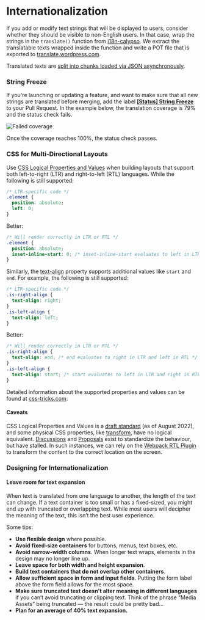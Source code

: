 # Internationalization

If you add or modify text strings that will be displayed to users, consider whether they should be visible to non-English users.
In that case, wrap the strings in the `translate()` function from [i18n-calypso](../packages/i18n-calypso/README.md).
We extract the translatable texts wrapped inside the function and write a POT file that is exported to [translate.wordpress.com](https://translate.wordpress.com/).

Translated texts are [split into chunks loaded via JSON asynchronously](translation-chunks.md).

### String Freeze

If you're launching or updating a feature, and want to make sure that all new strings are translated before merging,
add the label [**[Status] String Freeze**](https://github.com/Automattic/wp-calypso/labels/%5BStatus%5D%20String%20Freeze) to your Pull Request.
In the example below, the translation coverage is 79% and the status check fails.

![Failed coverage](/calypso/images/devdocs/string-freeze-fail.png)

Once the coverage reaches 100%, the status check passes.


### CSS for Multi-Directional Layouts

Use [CSS Logical Properties and Values](https://developer.mozilla.org/en-US/docs/Web/CSS/CSS_Logical_Properties) when
building layouts that support both left-to-right (LTR) and right-to-left (RTL) languages.
While the following is still supported:
```css
/* LTR-specific code */
.element {
  position: absolute;
  left: 0;
}
```
Better:
```css
/* Will render correctly in LTR or RTL */
.element {
  position: absolute;
  inset-inline-start: 0; /* inset-inline-start evaluates to left in LTR and right in RTL */
}
```
Similarly, the [text-align](https://developer.mozilla.org/en-US/docs/Web/CSS/text-align) property supports additional
values like `start` and `end`. For example, the following is still supported:
```css
/* LTR-specific code */
.is-right-align {
  text-align: right;
}
.is-left-align {
  text-align: left;
}
```
Better:
```css
/* Will render correctly in LTR or RTL */
.is-right-align {
  text-align: end; /* end evaluates to right in LTR and left in RTL */
}
.is-left-align {
  text-align: start; /* start evaluates to left in LTR and right in RTL */
}
```
Detailed information about the supported properties and values can be found at [css-tricks.com](https://css-tricks.com/building-multi-directional-layouts/).

#### Caveats

CSS Logical Properties and Values is a [draft standard](https://drafts.csswg.org/css-logical/) (as of August 2022), and
some physical CSS properties, like [transform](https://developer.mozilla.org/en-US/docs/Web/CSS/transform), have no logical
equivalent. [Discussions](https://github.com/w3c/csswg-drafts/issues/1544) and [Proposals](https://github.com/w3c/fxtf-drafts/issues/311)
exist to standardize the behaviour, but have stalled.
In such instances, we can rely on the [Webpack RTL Plugin](https://github.com/Automattic/wp-calypso/tree/trunk/packages/webpack-rtl-plugin)
to transform the content to the correct location on the screen.



### Designing for Internationalization

#### Leave room for text expansion

When text is translated from one language to another,
the length of the text can change. If a text container is too small or has a fixed-sized,
you might end up with truncated or overlapping text. While most users will decipher the meaning
of the text, this isn’t the best user experience.

Some tips:

* **Use flexible design** where possible.
* **Avoid fixed-size containers** for buttons, menus, text boxes, etc.
* **Avoid narrow-width columns**. When longer text wraps, elements in the design may no longer line up.
* **Leave space for both width and height expansion**.
* **Build text containers that do not overlap other containers**.
* **Allow sufficient space in form and input fields**. Putting the form label above the form field allows for the most space.
* **Make sure truncated text doesn't alter meaning in different languages** if you can’t avoid truncating or clipping text. Think of the phrase “Media Assets” being truncated –– the result could be pretty bad…
* **Plan for an average of 40% text expansion.**
